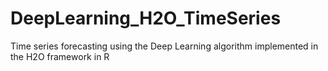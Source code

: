 # DeepLearning_H2O_TimeSeries
Time series forecasting using the Deep Learning algorithm implemented in the H2O framework in R
